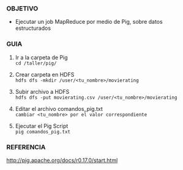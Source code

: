 ### OBJETIVO
* Ejecutar un job MapReduce por medio de Pig, sobre datos estructurados 

### GUIA
1. Ir a la carpeta de Pig  
`cd /taller/pig/`

2. Crear carpeta en HDFS  
`hdfs dfs -mkdir /user/<tu_nombre>/movierating`

3. Subir archivo a HDFS  
`hdfs dfs -put movierating.csv /user/<tu_nombre>/movierating`

4. Editar el archivo comandos_pig.txt  
`cambiar <tu_nombre> por el valor correspondiente`

5. Ejecutar el Pig Script  
`pig comandos_pig.txt`

### REFERENCIA

http://pig.apache.org/docs/r0.17.0/start.html
